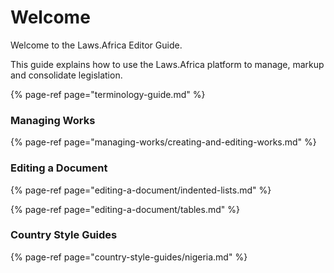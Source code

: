 # Welcome

Welcome to the Laws.Africa Editor Guide.

This guide explains how to use the Laws.Africa platform to manage, markup and consolidate legislation.

{% page-ref page="terminology-guide.md" %}

### Managing Works

{% page-ref page="managing-works/creating-and-editing-works.md" %}

### Editing a Document

{% page-ref page="editing-a-document/indented-lists.md" %}

{% page-ref page="editing-a-document/tables.md" %}

### Country Style Guides

{% page-ref page="country-style-guides/nigeria.md" %}


